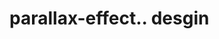 # parallax-effect.. desgin                                                                          
